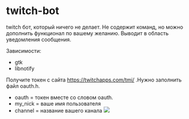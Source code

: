 # twitch-bot
twitch бот, который ничего не делает. Не содержит команд, но можно дополнить функционал по вашему желанию. Выводит в область уведомления сообщения.

Зависимости:
* gtk
* libnotify

Получите токен с сайта https://twitchapps.com/tmi/ .Нужно заполнить файл oauth.h.
* oauth = токен вместе со словом oauth.
* my_nick = ваше имя пользователя 
* channel = название вашего канала
![](http://s1.uploadpics.ru/images/Wylq3uVVHS.png)
